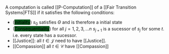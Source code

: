 A computation is called [[P-Computation]] of a [[Fair Transition Systems|FTS]] if it satisfies the following conditions:

- (<mark style="background: #014E11F2;">initiality</mark>) $s_0$ satisfies  $\Theta$ and is therefore a initial state
- (<mark style="background: #014E11F2;">Consequentiality</mark>) for all $j=1,2,3,...n$ $s_{j+1}$ is a sucessor of $s_j$ for some $t$. i.e. every state has a sucessor.
- [[Justice]]:  all $t \in \mathcal{J}$ need to have [[Justice]].
- [[Compassion]] all $t \in \mathcal{C}$ have [[Compassion]]
